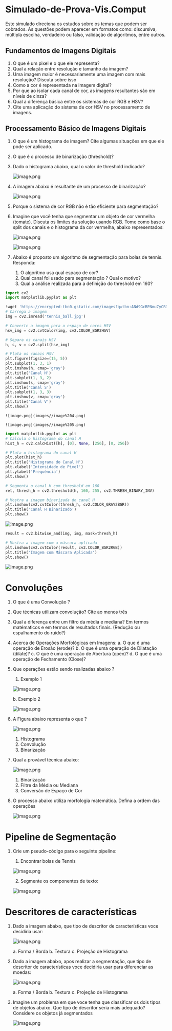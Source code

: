 # Simulado-de-Prova-Vis.Comput

Este simulado direciona os estudos sobre os temas que podem ser cobrados. As questões podem aparecer em formatos como: discursiva, múltipla escolha, verdadeiro ou falso, validação de algoritmos, entre outros. 

## Fundamentos de Imagens Digitais

1. O que é um pixel e o que ele representa?
2. Qual a relação entre resolução e tamanho da imagem?
3. Uma imagem maior é necessariamente uma imagem com mais resolução? Discuta sobre isso
4. Como a cor é representada na imagem digital?
5. Por que ao isolar cada canal de cor, as imagens resultantes são em níveis de cinza?
6. Qual a diferença básica entre os sistemas de cor RGB e HSV?
7. Cite uma aplicação do sistema de cor HSV no processamento de imagens.

## Processamento Básico de Imagens Digitais

1. O que é um histograma de imagem? Cite algumas situações em que ele pode ser aplicado.
2. O que é o processo de binarização (threshold)?
3. Dado o histograma abaixo, qual o valor de threshold indicado? 
    
    ![image.png](images//image.png)
    
4. A imagem abaixo é resultante de um processo de binarização? 

    ![image.png](images//image%201.png)

1. Porque o sistema de cor RGB não é tão eficiente para segmentação? 

1. Imagine que você tenha que segmentar um objeto de cor vermelha (tomate). Discuta os limites da solução usando RGB. Tome como base o split dos canais e o histograma da cor vermelha, abaixo representados:

    ![image.png](images//image%202.png)

    ![image.png](images//image%203.png)

1. Abaixo é proposto um algoritmo de segmentação para bolas de tennis. Responda:
    1. O algoritmo usa qual espaço de cor?
    2. Qual canal foi usado para segmentação ? Qual o motivo?
    3. Qual a análise realizada para a definição do threshold em 160?

```python
import cv2
import matplotlib.pyplot as plt

!wget 'https://encrypted-tbn0.gstatic.com/images?q=tbn:ANd9GcRPNmu7yCR3QemtNCgfY0QOOnW_Vg0arczF38Dumv2Vayx9E7IMwQbMUqApXJW8nxz6pXc&usqp=CAU' -O 'tennis_ball.jpg'
# Carrega a imagem
img = cv2.imread('tennis_ball.jpg')

# Converte a imagem para o espaço de cores HSV
hsv_img = cv2.cvtColor(img, cv2.COLOR_BGR2HSV)

# Separa os canais HSV
h, s, v = cv2.split(hsv_img)

# Plota os canais HSV
plt.figure(figsize=(15, 5))
plt.subplot(1, 3, 1)
plt.imshow(h, cmap='gray')
plt.title('Canal H')
plt.subplot(1, 3, 2)
plt.imshow(s, cmap='gray')
plt.title('Canal S')
plt.subplot(1, 3, 3)
plt.imshow(v, cmap='gray')
plt.title('Canal V')
plt.show()
```

    ![image.png](images//image%204.png)

    ![image.png](images//image%205.png)

```python
import matplotlib.pyplot as plt
# Calcula o histograma do canal H
hist_h = cv2.calcHist([h], [0], None, [256], [0, 256])

# Plota o histograma do canal H
plt.plot(hist_h)
plt.title('Histograma do Canal H')
plt.xlabel('Intensidade de Pixel')
plt.ylabel('Frequência')
plt.show()

# Segmenta o canal H com threshold em 160
ret, thresh_h = cv2.threshold(h, 160, 255, cv2.THRESH_BINARY_INV)

# Mostra a imagem binarizada do canal H
plt.imshow(cv2.cvtColor(thresh_h, cv2.COLOR_GRAY2BGR))
plt.title('Canal H Binarizado')
plt.show()

```

![image.png](images//image%206.png)

```python
result = cv2.bitwise_and(img, img, mask=thresh_h)

# Mostra a imagem com a máscara aplicada
plt.imshow(cv2.cvtColor(result, cv2.COLOR_BGR2RGB))
plt.title('Imagem com Máscara Aplicada')
plt.show()

```

![image.png](images//image%207.png)

# Convoluções

1. O que é uma Convolução ? 
2. Que técnicas utilizam convolução? Cite ao menos três
3. Qual a diferença entre um filtro da média e mediana? Em termos matématicos e em termos de resultados finais. (Redução ou espalhamento do ruído?)
4. Acerca de Operações Morfológicas em Imagens:
    a. O que é uma operação de Erosão (erode)?
    b. O que é uma operação de Dilatação (dilate)?
    c. O que é uma operação de Abertura (open)?
    d. O que é uma operação de Fechamento (Close)?
    
5. Que operações estão sendo realizadas abaixo ? 
    1. Exemplo 1
    
    ![image.png](images//image%208.png)
    
    b. Exemplo 2
    

    ![image.png](images//image%209.png)

6. A Figura abaixo representa o que ? 
    
    ![image.png](images//image%2010.png)
    
    1. Histograma
    2. Convolução
    3. Binarização

7. Qual a provável técnica abaixo: 
    
    ![image.png](images//image%2011.png)
    
    1. Binarização
    2. Filtre da Média ou Mediana
    3. Conversão de Espaço de Cor

8. O processo abaixo utiliza morfologia matemática. Defina a ordem das operações

    ![image.png](images//image%2012.png)

# Pipeline de Segmentação

1. Crie um pseudo-código para o seguinte pipeline: 
    1. Encontrar bolas de Tennis
    
    ![image.png](images//image%2013.png)
    

    2. Segmente os componentes de texto:

    ![image.png](images//image%2014.png)

# Descritores de características

1. Dado a imagem abaixo, que tipo de descritor de características voce decidiria usar:

    ![image.png](images//image%2015.png)

    a. Forma / Borda
    b. Textura
    c. Projeção de Histograma

2. Dado a imagem abaixo, apos realizar a segmentação, que tipo de descritor de características voce decidiria usar para diferenciar as moedas:
    
    ![image.png](images//image%2016.png)
    

    a. Forma / Borda
    b. Textura
    c. Projeção de Histograma

3. Imagine um problema em que voce tenha que classificar os dois tipos de objetos abaixo. Que tipo de descritor seria mais adequado? Considere os objetos já segmentados

    ![image.png](images//image%2017.png)
